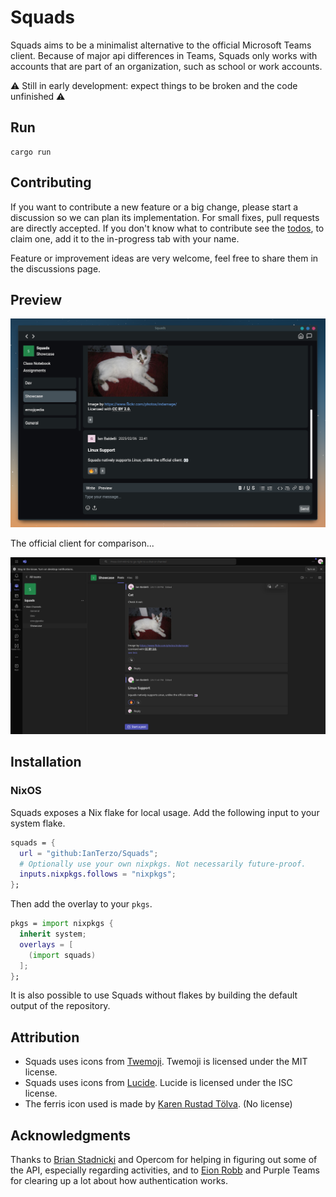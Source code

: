 # Squads
Squads aims to be a minimalist alternative to the official Microsoft Teams client.
Because of major api differences in Teams, Squads only works with accounts that are part of an organization, such as school or work accounts.

⚠️ Still in early development: expect things to be broken and the code unfinished ⚠️

## Run
```
cargo run
```

## Contributing
If you want to contribute a new feature or a big change, please start a discussion so we can plan its implementation. For small fixes, pull requests are directly accepted. If you don't know what to contribute see the [todos](https://github.com/IanTerzo/Squads/blob/master/TODO.md), to claim one, add it to the in-progress tab with your name.

Feature or improvement ideas are very welcome, feel free to share them in the discussions page.

## Preview


![squads](https://github.com/IanTerzo/Squads/blob/master/images/preview3.png?raw=true)

The official client for comparison...

![squads](https://github.com/IanTerzo/Squads/blob/master/images/teams_preview2.png?raw=true)

## Installation

### NixOS

Squads exposes a Nix flake for local usage. Add the following input to your
system flake.

```nix
squads = {
  url = "github:IanTerzo/Squads";
  # Optionally use your own nixpkgs. Not necessarily future-proof.
  inputs.nixpkgs.follows = "nixpkgs";
};
```

Then add the overlay to your `pkgs`.

```nix
pkgs = import nixpkgs {
  inherit system;
  overlays = [
    (import squads)
  ];
};
```

It is also possible to use Squads without flakes by building the default output
of the repository.

## Attribution

- Squads uses icons from [Twemoji](https://github.com/twitter/twemoji). Twemoji is licensed under the MIT license.
- Squads uses icons from [Lucide](https://lucide.dev/). Lucide is licensed under the ISC license.
- The ferris icon used is made by [Karen Rustad Tölva](https://rustacean.net/). (No license)

## Acknowledgments

Thanks to [Brian Stadnicki](https://github.com/BrianStadnicki/opercom-web-app) and Opercom for helping in figuring out some of the API, especially regarding activities, and to [Eion Robb](https://github.com/EionRobb/purple-teams) and Purple Teams for clearing up a lot about how authentication works.
